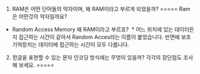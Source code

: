 1. RAM은 어떤 단어들의 약자이며, 왜 RAM이라고 부르게 되었을까?
=====
 Ram은 어떤것의 약자일까요?
  * Random Access Memory
 왜 RAM이라고 부르죠?
  * 어느 위치에 있는 데이터든지 접근하는 시간이 같아서 Random Acces라는 이름이 붙었습니다. 반면에 보조기억장치는 데이터에 접근하는 시간이 모두 다릅니다.
  
  
 
2. 한글을 표현할 수 있는 문자 인코딩 방식에는 무엇이 있을까? 각각의 장단점도 조사해 보세요.
=====
